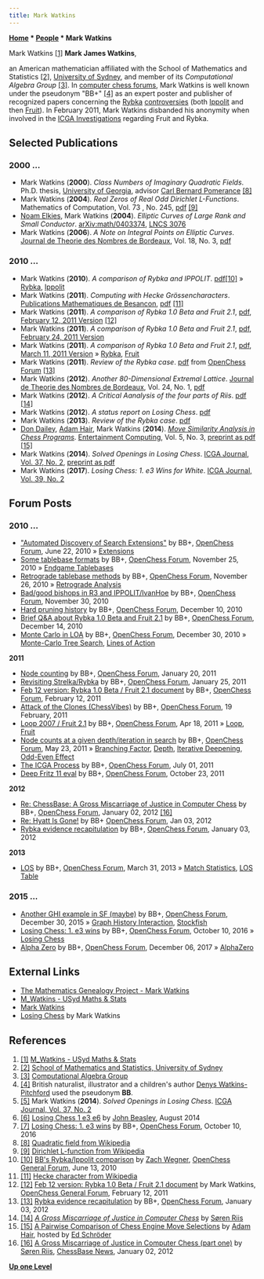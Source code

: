 ```yaml
---
title: Mark Watkins
---
```

**[Home](Home "Home") \* [People](People "People") \* Mark Watkins**



 [](http://www.maths.usyd.edu.au/ut/people?who=M_Watkins) Mark Watkins <a id="cite-note-1" href="#cite-ref-1">[1]</a> 
**Mark James Watkins**,  

an American mathematician affiliated with the School of Mathematics and Statistics <a id="cite-note-2" href="#cite-ref-2">[2]</a>, [University of Sydney](https://en.wikipedia.org/wiki/University_of_Sydney), and member of its *Computational Algebra Group* <a id="cite-note-3" href="#cite-ref-3">[3]</a>. In [computer chess forums](Computer_Chess_Forums "Computer Chess Forums"), Mark Watkins is well known under the pseudonym "BB+" <a id="cite-note-4" href="#cite-ref-4">[4]</a> as an expert poster and publisher of recognized papers concerning the [Rybka](Rybka "Rybka") [controversies](Rybka_Controversy "Rybka Controversy") (both [Ippolit](Ippolit "Ippolit") and then [Fruit](Fruit "Fruit")). In February 2011, Mark Watkins disbanded his anonymity when involved in the [ICGA Investigations](ICGA_Investigations "ICGA Investigations") regarding Fruit and Rybka. 



## Selected Publications


### 2000 ...


* Mark Watkins (**2000**). *Class Numbers of Imaginary Quadratic Fields*. Ph.D. thesis, [University of Georgia](https://en.wikipedia.org/wiki/University_of_Georgia), advisor [Carl Bernard Pomerance](Mathematician#CBPomerance "Mathematician") <a id="cite-note-8" href="#cite-ref-8">[8]</a>
* Mark Watkins (**2004**). *Real Zeros of Real Odd Dirichlet L-Functions*. Mathematics of Computation, Vol. 73 , No. 245, [pdf](http://www.ams.org/journals/mcom/2004-73-245/S0025-5718-03-01537-0/S0025-5718-03-01537-0.pdf) <a id="cite-note-9" href="#cite-ref-9">[9]</a>
* [Noam Elkies](Noam_Elkies "Noam Elkies"), Mark Watkins (**2004**). *Elliptic Curves of Large Rank and Small Conductor*. [arXiv:math/0403374](http://arxiv.org/abs/math/0403374), [LNCS 3076](http://www.springer.com/mathematics/numbers/book/978-3-540-22156-2)
* Mark Watkins (**2006**). *A Note on Integral Points on Elliptic Curves*. [Journal de Theorie des Nombres de Bordeaux](http://www.emis.de/journals/JTNB/2008-2/jtnb20-2_english.html), Vol. 18, No. 3, [pdf](http://www.emis.de/journals/JTNB/2006-3/article12.pdf)


### 2010 ...


* Mark Watkins (**2010**). *A comparison of Rybka and IPPOLIT*. [pdf](http://www.open-chess.org/download/file.php?id=13)<a id="cite-note-10" href="#cite-ref-10">[10]</a> » [Rybka](Rybka "Rybka"), [Ippolit](Ippolit "Ippolit")
* Mark Watkins (**2011**). *Computing with Hecke Grössencharacters*. [Publications Mathematiques de Besancon](http://pufc.univ-fcomte.fr/fiche_ouvrage.php?isbn=978-2-84867-391-2&id_titre=2063285114), [pdf](http://magma.maths.usyd.edu.au/~watkins/papers/hecke.pdf) <a id="cite-note-11" href="#cite-ref-11">[11]</a>
* Mark Watkins (**2011**). *A comparison of Rybka 1.0 Beta and Fruit 2.1*, [pdf, February 12, 2011 Version](http://www.open-chess.org/download/file.php?id=272) <a id="cite-note-12" href="#cite-ref-12">[12]</a>
* Mark Watkins (**2011**). *A comparison of Rybka 1.0 Beta and Fruit 2.1*, [pdf, February 24, 2011 Version](http://www.open-chess.org/download/file.php?id=304)
* Mark Watkins (**2011**). *A comparison of Rybka 1.0 Beta and Fruit 2.1*, [pdf, March 11, 2011 Version](http://www.open-chess.org/download/file.php?id=332) » [Rybka](Rybka "Rybka"), [Fruit](Fruit "Fruit")
* Mark Watkins (**2011**). *Review of the Rybka case*. [pdf](http://www.open-chess.org/download/file.php?id=489) from [OpenChess Forum](Computer_Chess_Forums "Computer Chess Forums") <a id="cite-note-13" href="#cite-ref-13">[13]</a>
* Mark Watkins (**2012**). *Another 80-Dimensional Extremal Lattice*. [Journal de Theorie des Nombres de Bordeaux](http://www.emis.de/journals/JTNB/2008-2/jtnb20-2_english.html), Vol. 24, No. 1, [pdf](http://magma.maths.usyd.edu.au/~watkins/papers/extrem80.pdf)
* Mark Watkins (**2012**). *A Critical Aanalysis of the four parts of Riis*. [pdf](http://harveywilliamson.com/ICGA/Riis3.pdf) <a id="cite-note-14" href="#cite-ref-14">[14]</a>
* Mark Watkins (**2012**). *A status report on Losing Chess*. [pdf](http://magma.maths.usyd.edu.au/~watkins/LOSING_CHESS/losing.pdf)
* Mark Watkins (**2013**). *Review of the Rybka case*. [pdf](http://magma.maths.usyd.edu.au/~watkins/papers/RybkaRecap.pdf)
* [Don Dailey](Don_Dailey "Don Dailey"), [Adam Hair](Adam_Hair "Adam Hair"), Mark Watkins (**2014**). *[Move Similarity Analysis in Chess Programs](http://www.sciencedirect.com/science/article/pii/S1875952113000177)*. [Entertainment Computing](http://www.journals.elsevier.com/entertainment-computing/), Vol. 5, No. 3, [preprint as pdf](http://magma.maths.usyd.edu.au/~watkins/papers/DHW.pdf) <a id="cite-note-15" href="#cite-ref-15">[15]</a>
* Mark Watkins (**2014**). *Solved Openings in Losing Chess*. [ICGA Journal, Vol. 37, No. 2](ICGA_Journal#37_2 "ICGA Journal"), [preprint as pdf](http://magma.maths.usyd.edu.au/~watkins/LOSING_CHESS/losing2014.pdf)
* Mark Watkins (**2017**). *Losing Chess: 1. e3 Wins for White*. [ICGA Journal, Vol. 39, No. 2](ICGA_Journal#39_2 "ICGA Journal")


## Forum Posts


### 2010 ...


* ["Automated Discovery of Search Extensions"](http://www.open-chess.org/viewtopic.php?f=5&t=248) by BB+, [OpenChess Forum](Computer_Chess_Forums "Computer Chess Forums"), June 22, 2010 » [Extensions](Extensions "Extensions")
* [Some tablebase formats](http://www.open-chess.org/viewtopic.php?f=3&t=778) by BB+, [OpenChess Forum](Computer_Chess_Forums "Computer Chess Forums"), November 25, 2010 » [Endgame Tablebases](Endgame_Tablebases "Endgame Tablebases")
* [Retrograde tablebase methods](http://www.open-chess.org/viewtopic.php?f=5&t=779) by BB+, [OpenChess Forum](Computer_Chess_Forums "Computer Chess Forums"), November 26, 2010 » [Retrograde Analysis](Retrograde_Analysis "Retrograde Analysis")
* [Bad/good bishops in R3 and IPPOLIT/IvanHoe](http://www.open-chess.org/viewtopic.php?f=5&t=785) by BB+, [OpenChess Forum](Computer_Chess_Forums "Computer Chess Forums"), November 30, 2010
* [Hard pruning history](http://www.open-chess.org/viewtopic.php?f=5&t=807) by BB+, [OpenChess Forum](Computer_Chess_Forums "Computer Chess Forums"), December 10, 2010
* [Brief Q&A about Rybka 1.0 Beta and Fruit 2.1](http://www.open-chess.org/viewtopic.php?f=3&t=815) by BB+, [OpenChess Forum](Computer_Chess_Forums "Computer Chess Forums"), December 14, 2010
* [Monte Carlo in LOA](http://www.open-chess.org/viewtopic.php?f=5&t=886) by BB+, [OpenChess Forum](Computer_Chess_Forums "Computer Chess Forums"), December 30, 2010 » [Monte-Carlo Tree Search](Monte-Carlo_Tree_Search "Monte-Carlo Tree Search"), [Lines of Action](Lines_of_Action "Lines of Action")


**2011**



* [Node counting](http://www.open-chess.org/viewtopic.php?f=5&t=1004) by BB+, [OpenChess Forum](Computer_Chess_Forums "Computer Chess Forums"), January 20, 2011
* [Revisiting Strelka/Rybka](http://www.open-chess.org/viewtopic.php?f=3&t=1023) by BB+, [OpenChess Forum](Computer_Chess_Forums "Computer Chess Forums"), January 25, 2011
* [Feb 12 version: Rybka 1.0 Beta / Fruit 2.1 document](http://www.open-chess.org/viewtopic.php?f=5&t=1104) by BB+, [OpenChess Forum](Computer_Chess_Forums "Computer Chess Forums"), February 12, 2011
* [Attack of the Clones (ChessVibes)](http://www.open-chess.org/viewtopic.php?f=3&t=1138) by BB+, [OpenChess Forum](Computer_Chess_Forums "Computer Chess Forums"), 19 February, 2011
* [Loop 2007 / Fruit 2.1](http://www.open-chess.org/viewtopic.php?f=5&t=1353) by BB+, [OpenChess Forum](Computer_Chess_Forums "Computer Chess Forums"), Apr 18, 2011 » [Loop](Loop_(Program) "Loop (Program)"), [Fruit](Fruit "Fruit")
* [Node counts at a given depth/iteration in search](http://www.open-chess.org/viewtopic.php?f=5&t=1403) by BB+, [OpenChess Forum](Computer_Chess_Forums "Computer Chess Forums"), May 23, 2011 » [Branching Factor](Branching_Factor "Branching Factor"), [Depth](Depth "Depth"), [Iterative Deepening](Iterative_Deepening "Iterative Deepening"), [Odd-Even Effect](Odd-Even_Effect "Odd-Even Effect")
* [The ICGA Process](http://open-chess.org/viewtopic.php?f=3&t=1466) by BB+, [OpenChess Forum](Computer_Chess_Forums "Computer Chess Forums"), July 01, 2011
* [Deep Fritz 11 eval](http://www.open-chess.org/viewtopic.php?f=5&t=1679) by BB+, [OpenChess Forum](Computer_Chess_Forums "Computer Chess Forums"), October 23, 2011


**2012**



* [Re: ChessBase: A Gross Miscarriage of Justice in Computer Chess](http://www.open-chess.org/viewtopic.php?f=3&t=1771#p15455) by BB+, [OpenChess Forum](Computer_Chess_Forums "Computer Chess Forums"), January 02, 2012 <a id="cite-note-16" href="#cite-ref-16">[16]</a>
* [Re: Hyatt Is Gone!](http://www.open-chess.org/viewtopic.php?f=3&t=1763&p=15497#p15459) by BB+ [OpenChess Forum](Computer_Chess_Forums "Computer Chess Forums"), Jan 03, 2012
* [Rybka evidence recapitulation](http://www.open-chess.org/viewtopic.php?f=5&t=1772) by BB+, [OpenChess Forum](Computer_Chess_Forums "Computer Chess Forums"), January 03, 2012


**2013**



* [LOS](http://www.open-chess.org/viewtopic.php?f=5&t=2296) by BB+, [OpenChess Forum](Computer_Chess_Forums "Computer Chess Forums"), March 31, 2013 » [Match Statistics](Match_Statistics "Match Statistics"), [LOS Table](LOS_Table "LOS Table")


### 2015 ...


* [Another GHI example in SF (maybe)](http://www.open-chess.org/viewtopic.php?f=5&t=2942) by BB+, [OpenChess Forum](Computer_Chess_Forums "Computer Chess Forums"), December 30, 2015 » [Graph History Interaction](Graph_History_Interaction "Graph History Interaction"), [Stockfish](Stockfish "Stockfish")
* [Losing Chess: 1. e3 wins](http://www.open-chess.org/viewtopic.php?f=3&t=3023) by BB+, [OpenChess Forum](Computer_Chess_Forums "Computer Chess Forums"), October 10, 2016 » [Losing Chess](Losing_Chess "Losing Chess")
* [Alpha Zero](http://www.open-chess.org/viewtopic.php?f=5&t=3153) by BB+, [OpenChess Forum](Computer_Chess_Forums "Computer Chess Forums"), December 06, 2017 » [AlphaZero](AlphaZero "AlphaZero")


## External Links


* [The Mathematics Genealogy Project - Mark Watkins](http://genealogy.math.ndsu.nodak.edu/id.php?id=46758)
* [M\_Watkins - USyd Maths & Stats](http://www.maths.usyd.edu.au/ut/people?who=M_Watkins)
* [Mark Watkins](http://magma.maths.usyd.edu.au/~watkins/)
* [Losing Chess](http://magma.maths.usyd.edu.au/~watkins/LOSING_CHESS/) by Mark Watkins


## References


1. <a id="cite-ref-1" href="#cite-note-1">[1]</a> [M\_Watkins - USyd Maths & Stats](http://www.maths.usyd.edu.au/ut/people?who=M_Watkins)
2. <a id="cite-ref-2" href="#cite-note-2">[2]</a> [School of Mathematics and Statistics, University of Sydney](http://www.maths.usyd.edu.au/)
3. <a id="cite-ref-3" href="#cite-note-3">[3]</a> [Computational Algebra Group](http://magma.maths.usyd.edu.au/group/)
4. <a id="cite-ref-4" href="#cite-note-4">[4]</a>  British naturalist, illustrator and a children's author [Denys Watkins-Pitchford](https://en.wikipedia.org/wiki/Denys_Watkins-Pitchford) used the pseudonym **BB**.
5. <a id="cite-ref-5" href="#cite-note-5">[5]</a> Mark Watkins (**2014**). *Solved Openings in Losing Chess*. [ICGA Journal, Vol. 37, No. 2](ICGA_Journal#37_2 "ICGA Journal")
6. <a id="cite-ref-6" href="#cite-note-6">[6]</a> [Losing Chess 1 e3 e6](http://www.jsbeasley.co.uk/losinge3e6.htm) by [John Beasley](index.php?title=John_Beasley&action=edit&redlink=1 "John Beasley (page does not exist)"), August 2014
7. <a id="cite-ref-7" href="#cite-note-7">[7]</a> [Losing Chess: 1. e3 wins](http://www.open-chess.org/viewtopic.php?f=3&t=3023) by BB+, [OpenChess Forum](Computer_Chess_Forums "Computer Chess Forums"), October 10, 2016
8. <a id="cite-ref-8" href="#cite-note-8">[8]</a> [Quadratic field from Wikipedia](https://en.wikipedia.org/wiki/Quadratic_field)
9. <a id="cite-ref-9" href="#cite-note-9">[9]</a> [Dirichlet L-function from Wikipedia](https://en.wikipedia.org/wiki/Dirichlet_L-function)
10. <a id="cite-ref-10" href="#cite-note-10">[10]</a> [BB's Rybka/Ippolit comparison](http://www.open-chess.org/viewtopic.php?f=3&t=119) by [Zach Wegner](Zach_Wegner "Zach Wegner"), [OpenChess General Forum](Computer_Chess_Forums "Computer Chess Forums"), June 13, 2010
11. <a id="cite-ref-11" href="#cite-note-11">[11]</a> [Hecke character from Wikipedia](https://en.wikipedia.org/wiki/Hecke_character)
12. <a id="cite-ref-12" href="#cite-note-12">[12]</a> [Feb 12 version: Rybka 1.0 Beta / Fruit 2.1 document](http://www.open-chess.org/viewtopic.php?f=5&t=1104) by Mark Watkins, [OpenChess General Forum](Computer_Chess_Forums "Computer Chess Forums"), February 12, 2011
13. <a id="cite-ref-13" href="#cite-note-13">[13]</a> [Rybka evidence recapitulation](http://www.open-chess.org/viewtopic.php?f=5&t=1772) by BB+, [OpenChess Forum](Computer_Chess_Forums "Computer Chess Forums"), January 03, 2012
14. <a id="cite-ref-14" href="#cite-note-14">[14]</a> *[A Gross Miscarriage of Justice in Computer Chess](S%C3%B8ren_Riis#Miscarriage "Søren Riis")* by [Søren Riis](S%C3%B8ren_Riis "Søren Riis")
15. <a id="cite-ref-15" href="#cite-note-15">[15]</a> [A Pairwise Comparison of Chess Engine Move Selections](http://www.top-5000.nl/clone.htm) by [Adam Hair](Adam_Hair "Adam Hair"), hosted by [Ed Schröder](Ed_Schroder "Ed Schroder")
16. <a id="cite-ref-16" href="#cite-note-16">[16]</a> [A Gross Miscarriage of Justice in Computer Chess (part one)](http://www.chessbase.com/newsdetail.asp?newsid=7791) by [Søren Riis](S%C3%B8ren_Riis "Søren Riis"), [ChessBase News](ChessBase "ChessBase"), January 02, 2012

**[Up one Level](People "People")**







 
